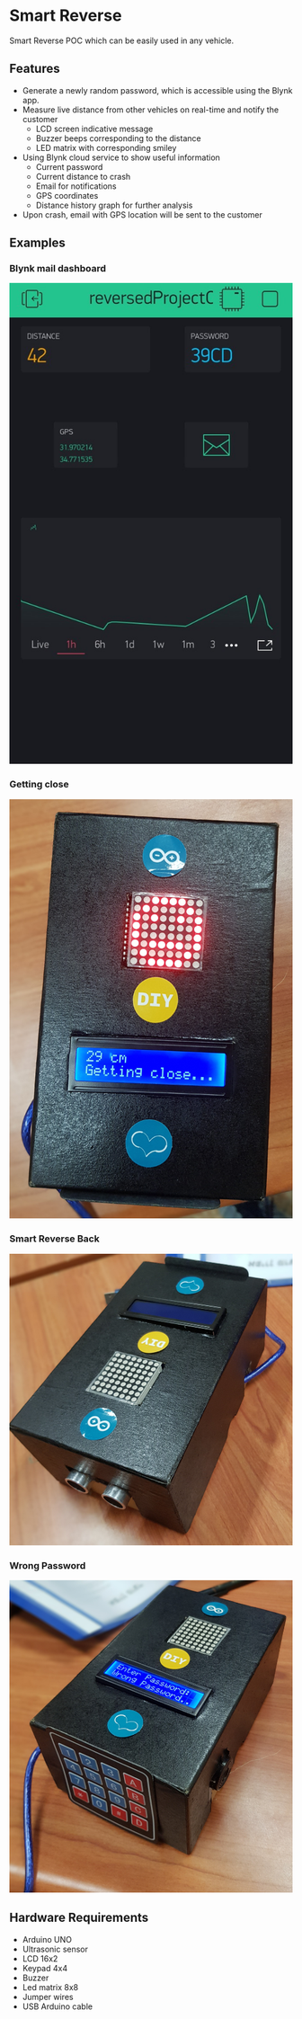 # Smart Reverse #
Smart Reverse POC which can be easily used in any vehicle.


## Features ##
* Generate a newly random password, which is accessible using the Blynk app.
* Measure live distance from other vehicles on real-time and notify the customer
  * LCD screen indicative message
  * Buzzer beeps corresponding to the distance
  * LED matrix with corresponding smiley
* Using Blynk cloud service to show useful information
    * Current password
    * Current distance to crash
    * Email for notifications
    * GPS coordinates
    * Distance history graph for further analysis
* Upon crash, email with GPS location will be sent to the customer


## Examples ##

### Blynk mail dashboard ###
![BLYNK_mail_dashboard](doc_img/BLYNK_mail_dashboard.jpg "Blynk Mail Dashboard")

### Getting close ###
![getting_close](doc_img/Poker_Face.jpg "Getting close")

### Smart Reverse Back ###
![smart_reverse_back](doc_img/SmartReverse_Back.jpg "Smart Reverse Back")

### Wrong Password ###
![wrong_password](doc_img/Wrong_Password.jpg "Wrong Password")


## Hardware Requirements ##
* Arduino UNO
* Ultrasonic sensor
* LCD 16x2
* Keypad 4x4
* Buzzer
* Led matrix 8x8
* Jumper wires 
* USB Arduino cable
